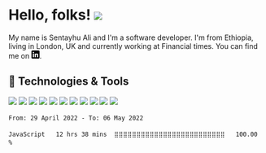 # Hello, folks! <img src="https://raw.githubusercontent.com/MartinHeinz/MartinHeinz/master/wave.gif" width="30px">

My name is Sentayhu Ali and I'm a software developer. I'm from Ethiopia, living in London, UK and currently working at Financial times. You can find me on [![LinkedIn][1.1]][2].

## 🔧 Technologies & Tools
![](https://img.shields.io/badge/JavaScript-F7DF1E?style=for-the-badge&logo=javascript&logoColor=black)
![](https://img.shields.io/badge/Node.js-43853D?style=for-the-badge&logo=node.js&logoColor=white)
![](https://img.shields.io/badge/Rust-000000?style=for-the-badge&logo=rust&logoColor=white)
![](https://img.shields.io/badge/Express.js-404D59?style=for-the-badge)
![](https://img.shields.io/badge/PostgreSQL-316192?style=for-the-badge&logo=postgresql&logoColor=white)
![](https://img.shields.io/badge/MongoDB-4EA94B?style=for-the-badge&logo=mongodb&logoColor=white)
![](https://img.shields.io/badge/Heroku-430098?style=for-the-badge&logo=heroku&logoColor=white)
![](https://img.shields.io/badge/React-20232A?style=for-the-badge&logo=react&logoColor=61DAFB)
![](https://img.shields.io/badge/GitHub-100000?style=for-the-badge&logo=github&logoColor=white)
![](https://img.shields.io/badge/Cloud-AWS-informational?style=flat&logo=digitalocean&logoColor=white&color=2bbc8a)
![](https://img.shields.io/badge/Query-GraphQL-informational?style=flat&logo=digitalocean&logoColor=white&color=2bbc8a)

<!--START_SECTION:waka-->

```text
From: 29 April 2022 - To: 06 May 2022

JavaScript   12 hrs 38 mins  ⣿⣿⣿⣿⣿⣿⣿⣿⣿⣿⣿⣿⣿⣿⣿⣿⣿⣿⣿⣿⣿⣿⣿⣿⣿   100.00 %
```

<!--END_SECTION:waka-->

<!-- links to social media icons -->

<!-- icons without padding -->
[1.1]: https://github.com/sentayhuJo/sentayhuJo/blob/master/linkedin-3-16.png (LinkedIn icon without padding)


<!-- links to your social media accounts -->

[1]: https://github.com/sentayhuJo
[2]: https://www.linkedin.com/in/sentayhu/


<!-- Resources -->
<!-- Icons: https://simpleicons.org/ -->
<!-- GitHub Stats: https://github.com/anuraghazra/github-readme-stats -->
<!-- Emojis: https://emojipedia.org/emoji/ -->
<!-- HTML Emojis: https://www.fileformat.info/index.htm -->
<!-- Shields: https://shields.io/ -->
<!-- Awesome GitHub Profile README: https://github.com/abhisheknaiidu/awesome-github-profile-readme -->

